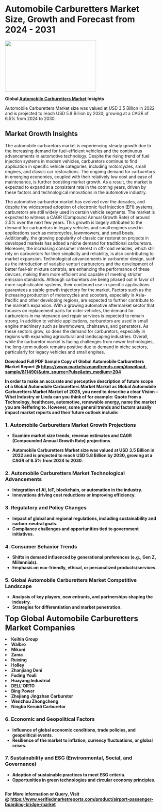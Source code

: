 <H1>Automobile Carburetters Market Size, Growth and Forecast from 2024 - 2031</H1><img class="aligncenter size-medium wp-image-584254" src="https://thirdeyenews.in/wp-content/uploads/2024/09/Global-Market-Research-300x168.jpeg" alt="" width="300" height="168" /><p><strong>Global&nbsp;<a href="https://www.marketsizeandtrends.com/download-sample/811490/&amp;utm_source=Pulse&amp;utm_medium=204">Automobile Carburetters Market</a> Insights</strong></p><p>Automobile Carburetters Market size was valued at USD 3.5 Billion in 2022 and is projected to reach USD 5.8 Billion by 2030, growing at a CAGR of 6.5% from 2024 to 2030.</p><p><h2>Market Growth Insights</h2> <p>The automobile carburetors market is experiencing steady growth due to the increasing demand for fuel-efficient vehicles and the continuous advancements in automotive technology. Despite the rising trend of fuel injection systems in modern vehicles, carburetors continue to find application in specific vehicle categories, including motorcycles, small engines, and classic car restorations. The ongoing demand for carburetors in emerging economies, coupled with their relatively low cost and ease of maintenance, is further boosting market growth. As a result, the market is expected to expand at a consistent rate in the coming years, driven by these factors and technological innovations in the automotive industry.</p> <p><strong></strong></p> <p>The automotive carburetor market has evolved over the decades, and despite the widespread adoption of electronic fuel injection (EFI) systems, carburetors are still widely used in certain vehicle segments. The market is expected to witness a CAGR (Compound Annual Growth Rate) of around 2.5% over the next few years. This growth is largely attributed to the demand for carburetors in legacy vehicles and small engines used in applications such as motorcycles, lawnmowers, and small boats. Additionally, the growing popularity of classic car restoration projects in developed markets has added a niche demand for traditional carburetors. Moreover, the increasing consumer interest in off-road vehicles, which still rely on carburetors for their simplicity and reliability, is also contributing to market expansion. Technological advancements in carburetor design, such as the introduction of variable venturi carburetors and the development of better fuel-air mixture controls, are enhancing the performance of these devices, making them more efficient and capable of meeting stricter emission standards. Although carburetors are being phased out in favor of more sophisticated systems, their continued use in specific applications guarantees a stable growth trajectory for the market. Factors such as the increasing production of motorcycles and scooters, especially in Asia-Pacific and other developing regions, are expected to further contribute to the market’s expansion. With a growing automotive aftermarket sector that focuses on replacement parts for older vehicles, the demand for carburetors in maintenance and repair services is expected to remain strong. In addition to vehicle applications, carburetors are used in small engine machinery such as lawnmowers, chainsaws, and generators. As these sectors grow, so does the demand for carburetors, especially in regions with expanding agricultural and landscaping industries. Overall, while the carburetor market is facing challenges from newer technologies, the long-term outlook remains positive due to demand in niche sectors, particularly for legacy vehicles and small engines. <p><strong></p><p><span class=""><strong>Download Full PDF Sample Copy of Global Automobile Carburetters Market Report</strong> @ <a href="https://www.marketsizeandtrends.com/download-sample/811490/&amp;utm_source=Pulse&amp;utm_medium=204" target="_blank">https://www.marketsizeandtrends.com/download-sample/811490/&amp;utm_source=Pulse&amp;utm_medium=204</a></span></p><p>In order to make an accurate and perceptive description of future scope of a Global&nbsp;Automobile Carburetters Market Market as Global&nbsp;Automobile Carburetters Market Market of 2025, you need to describe a clear Vision &ndash; What Industry or Linda can you think of for example: Quote from a Technology, healthcare, automotive, renewable energy, name the market you are Reffering to. However, some general trends and factors usually impact market reports and their future outlook include:</p><h3>1.&nbsp;<strong>Automobile Carburetters Market Growth Projections</strong></h3><ul><li>Examine market size trends, revenue estimates and CAGR (Compounded Annual Growth Rate) projections.</li><li><p>Automobile Carburetters Market size was valued at USD 3.5 Billion in 2022 and is projected to reach USD 5.8 Billion by 2030, growing at a CAGR of 6.5% from 2024 to 2030.</p></li></ul><h3>2.&nbsp;<strong>Automobile Carburetters Market Technological Advancements</strong></h3><ul><li>Integration of AI, IoT, blockchain, or automation in the industry.</li><li>Innovations driving cost reductions or improving efficiency.</li></ul><h3>3.&nbsp;<strong>Regulatory and Policy Changes</strong></h3><ul><li>Impact of global and regional regulations, including sustainability and carbon-neutral goals.</li><li>Compliance challenges and opportunities tied to government initiatives.</li></ul><h3>4.&nbsp;<strong>Consumer Behavior Trends</strong></h3><ul><li>Shifts in demand influenced by generational preferences (e.g., Gen Z, Millennials).</li><li>Emphasis on eco-friendly, ethical, or personalized products/services.</li></ul><h3>5.&nbsp;<strong>Global Automobile Carburetters Market Competitive Landscape</strong></h3><ul><li>Analysis of key players, new entrants, and partnerships shaping the industry.</li><li>Strategies for differentiation and market penetration.</li></ul><p data-pm-slice="1 1 []"><span style="color: inherit; font-family: inherit; font-size: 25px;">Top Global Automobile Carburetters Market Companies</span></p><div class="" data-test-id=""><p><li>Keihin Group</li><li> Walbro</li><li> Mikuni</li><li> Zama</li><li> Ruixing</li><li> Holley</li><li> Zhanjiang Deni</li><li> Fuding Youli</li><li> Huayang Industrial</li><li> DELL'ORTO</li><li> Bing Power</li><li> Zhejiang Jingzhan Carburetor</li><li> Wenzhou Zhongcheng</li><li> Ningbo Keruidi Carburetor</li></p></div><h3>6.&nbsp;<strong>Economic and Geopolitical Factors</strong></h3><ul><li>Influence of global economic conditions, trade policies, and geopolitical events.</li><li>Resilience of the market to inflation, currency fluctuations, or global crises.</li></ul><h3>7.&nbsp;<strong>Sustainability and ESG (Environmental, Social, and Governance)</strong></h3><ul><li>Adoption of sustainable practices to meet ESG criteria.</li><li>Opportunities in green technologies and circular economy principles.</li></ul><h2><strong style="font-size: 14px;">For More Information or Query, Visit @&nbsp;</strong><a style="background-color: #ffffff; font-size: 14px;" href="https://www.marketsizeandtrends.com/report/automobile-carburetters-market/" target="_blank">https://www.verifiedmarketreports.com/product/airport-passenger-boarding-bridge-market</a></h2>
